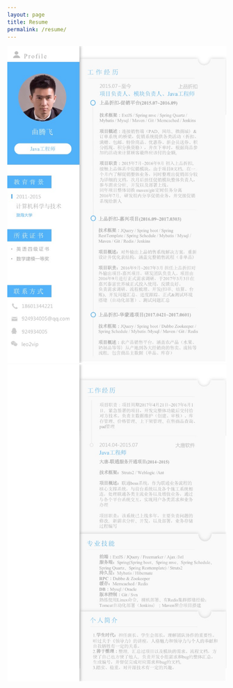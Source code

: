 ```yaml
---
layout: page
title: Resume
permalink: /resume/
---
```

![](/static/img/resume1.jpg)
![](/static/img/resume2.jpg)
